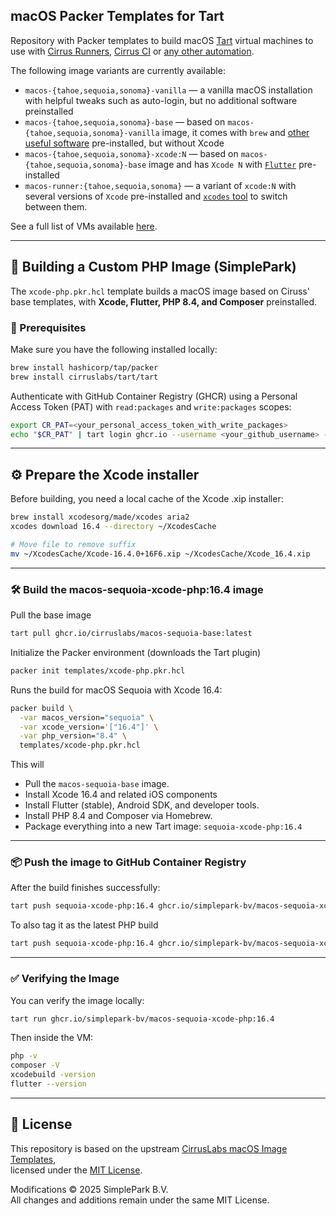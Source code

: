 ## macOS Packer Templates for Tart

Repository with Packer templates to build macOS [Tart](https://tart.run/) virtual machines to use with [Cirrus Runners](https://cirrus-runners.app/),
[Cirrus CI](https://cirrus-ci.org/guide/macOS/) or [any other automation](https://tart.run/integrations/cirrus-cli/).

The following image variants are currently available:

* `macos-{tahoe,sequoia,sonoma}-vanilla` — a vanilla macOS installation with helpful tweaks such as auto-login, but no additional software preinstalled
* `macos-{tahoe,sequoia,sonoma}-base` — based on `macos-{tahoe,sequoia,sonoma}-vanilla` image, it comes with `brew` and [other useful software](https://github.com/cirruslabs/macos-image-templates/blob/main/templates/base.pkr.hcl) pre-installed, but without Xcode
* `macos-{tahoe,sequoia,sonoma}-xcode:N` — based on `macos-{tahoe,sequoia,sonoma}-base` image and has `Xcode N` with [`Flutter`](https://flutter.dev/) pre-installed
* `macos-runner:{tahoe,sequoia,sonoma}` — a variant of `xcode:N` with several versions of `Xcode` pre-installed and [`xcodes` tool](https://github.com/XcodesOrg/xcodes) to switch between them.

See a full list of VMs available [here](https://github.com/orgs/cirruslabs/packages?tab=packages&q=macos-).

---

## 🧱 Building a Custom PHP Image (SimplePark)

The `xcode-php.pkr.hcl` template builds a macOS image based on Ciruss' base templates, with **Xcode, Flutter, PHP 8.4, and Composer** preinstalled.

### 🧩 Prerequisites

Make sure you have the following installed locally:

```bash
brew install hashicorp/tap/packer
brew install cirruslabs/tart/tart
```

Authenticate with GitHub Container Registry (GHCR) using a Personal Access Token (PAT) with `read:packages` and `write:packages` scopes:
```bash
export CR_PAT=<your_personal_access_token_with_write_packages>
echo "$CR_PAT" | tart login ghcr.io --username <your_github_username> --password-stdin
```

---

## ⚙️ Prepare the Xcode installer

Before building, you need a local cache of the Xcode .xip installer:

```bash
brew install xcodesorg/made/xcodes aria2
xcodes download 16.4 --directory ~/XcodesCache

# Move file to remove suffix
mv ~/XcodesCache/Xcode-16.4.0+16F6.xip ~/XcodesCache/Xcode_16.4.xip
```

---

### 🛠️ Build the macos-sequoia-xcode-php:16.4 image

Pull the base image

```bash
tart pull ghcr.io/cirruslabs/macos-sequoia-base:latest
```

Initialize the Packer environment (downloads the Tart plugin)

```bash
packer init templates/xcode-php.pkr.hcl
```

Runs the build for macOS Sequoia with Xcode 16.4:

```bash
packer build \
  -var macos_version="sequoia" \
  -var xcode_version='["16.4"]' \
  -var php_version="8.4" \
  templates/xcode-php.pkr.hcl
```

This will
* Pull the `macos-sequoia-base` image.
* Install Xcode 16.4 and related iOS components
* Install Flutter (stable), Android SDK, and developer tools.
* Install PHP 8.4 and Composer via Homebrew.
* Package everything into a new Tart image: `sequoia-xcode-php:16.4`

---

### 📦 Push the image to GitHub Container Registry

After the build finishes successfully:

```bash
tart push sequoia-xcode-php:16.4 ghcr.io/simplepark-bv/macos-sequoia-xcode-php:16.4
```

To also tag it as the latest PHP build

```bash
tart push sequoia-xcode-php:16.4 ghcr.io/simplepark-bv/macos-sequoia-xcode-php:16.4 ghcr.io/simplepark-bv/macos-sequoia-xcode-php:latest
```

---

### ✅ Verifying the Image

You can verify the image locally:

```bash
tart run ghcr.io/simplepark-bv/macos-sequoia-xcode-php:16.4
```

Then inside the VM:

```bash
php -v
composer -V
xcodebuild -version
flutter --version
```

---

## 🧾 License

This repository is based on the upstream [CirrusLabs macOS Image Templates](https://github.com/cirruslabs/macos-image-templates),  
licensed under the [MIT License](./LICENSE).

Modifications © 2025 SimplePark B.V.  
All changes and additions remain under the same MIT License.